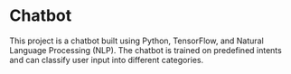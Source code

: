 # Chatbot
This project is a chatbot built using Python, TensorFlow, and Natural Language Processing (NLP). The chatbot is trained on predefined intents and can classify user input into different categories.
